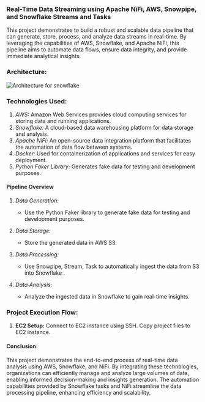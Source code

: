 
### Real-Time Data Streaming using Apache NiFi, AWS, Snowpipe, and Snowflake Streams and Tasks

This project demonstrates to build a robust and scalable data pipeline that can generate, store, process, and analyze data streams in real-time. By leveraging the capabilities of AWS, Snowflake, and Apache NiFi, this pipeline aims to automate data flows, ensure data integrity, and provide immediate analytical insights.


### Architecture:


![Architecture for snowflake](https://github.com/mythili2734/data-warehouse-snowflake-for-data-engineering/assets/158598007/f5cead9c-7681-4803-8c63-37eeae93c0fe)

### Technologies Used:

1. *AWS:*  Amazon Web Services provides cloud computing services for storing data and running applications.
2. *Snowflake:*  A cloud-based data warehousing platform for data storage and analysis.
3. *Apache NiFi:* An open-source data integration platform that facilitates the automation of data flow between systems.
4. *Docker:* Used for containerization of applications and services for easy deployment.
5. *Python Faker Library:* Generates fake data for testing and development purposes.


#### Pipeline Overview

1. *Data Generation:*
   - Use the Python Faker library to generate fake data for testing and development purposes.

2. *Data Storage:*
   - Store the generated data in AWS S3.

3. *Data Processing:*
   - Use Snowpipe, Stream, Task to automatically ingest the data from S3 into Snowflake .

4. *Data Analysis:*
   - Analyze the ingested data in Snowflake to gain real-time insights.
  

### Project Execution Flow:

1. **EC2 Setup:**
Connect to EC2 instance using SSH.
Copy project files to EC2 instance.

#### Conclusion:

This project demonstrates the end-to-end process of real-time data analysis using AWS, Snowflake, and NiFi. By integrating these technologies, organizations can efficiently manage and analyze large volumes of data, enabling informed decision-making and insights generation. The automation capabilities provided by Snowflake tasks and NiFi streamline the data processing pipeline, enhancing efficiency and scalability.
